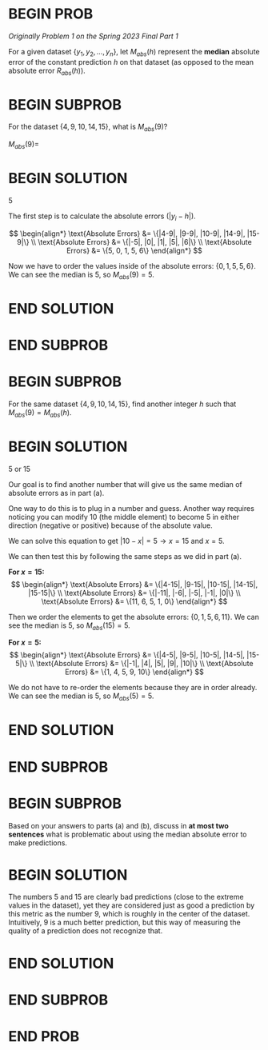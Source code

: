 # BEGIN PROB

<i>Originally Problem 1 on the Spring 2023 Final Part 1</i>

For a given dataset $\{y_1, y_2, \dots, y_n\}$, let $M_{abs}(h)$ represent the **median** absolute error of the constant prediction $h$ on that dataset (as opposed to the mean absolute error $R_{abs}(h)$).

# BEGIN SUBPROB

For the dataset $\{4, 9, 10, 14, 15\}$, what is $M_{abs}(9)$?

$M_{abs}(9) =$

# BEGIN SOLUTION

$5$

The first step is to calculate the absolute errors ($|y_i - h|$).

$$
\begin{align*}
\text{Absolute Errors} &= \{|4-9|, |9-9|, |10-9|, |14-9|, |15-9|\} \\
\text{Absolute Errors} &= \{|-5|, |0|, |1|, |5|, |6|\} \\
\text{Absolute Errors} &= \{5, 0, 1, 5, 6\}
\end{align*}
$$

Now we have to order the values inside of the absolute errors: $\{0, 1, 5, 5, 6\}$. We can see the median is $5$, so $M_{abs}(9) =5$.

# END SOLUTION

# END SUBPROB

# BEGIN SUBPROB

For the same dataset $\{4, 9, 10, 14, 15\}$, find another integer $h$ such that $M_{abs}(9) = M_{abs}(h)$.

# BEGIN SOLUTION

$5$ or $15$

Our goal is to find another number that will give us the same median of absolute errors as in part (a).

One way to do this is to plug in a number and guess. Another way requires noticing you can modify $10$ (the middle element) to become $5$ in either direction (negative or positive) because of the absolute value.

We can solve this equation to get $|10-x| = 5 \rightarrow x = 15 \text{ and } x = 5$.

We can then test this by following the same steps as we did in part (a).

**For $x = 15$:**
$$
\begin{align*}
\text{Absolute Errors} &= \{|4-15|, |9-15|, |10-15|, |14-15|, |15-15|\} \\
\text{Absolute Errors} &= \{|-11|, |-6|, |-5|, |-1|, |0|\} \\
\text{Absolute Errors} &= \{11, 6, 5, 1, 0\}
\end{align*}
$$

Then we order the elements to get the absolute errors: $\{0, 1, 5, 6, 11\}$. We can see the median is $5$, so $M_{abs}(15) =5$.

**For $x = 5$:**
$$
\begin{align*}
\text{Absolute Errors} &= \{|4-5|, |9-5|, |10-5|, |14-5|, |15-5|\} \\
\text{Absolute Errors} &= \{|-1|, |4|, |5|, |9|, |10|\} \\
\text{Absolute Errors} &= \{1, 4, 5, 9, 10\}
\end{align*}
$$

We do not have to re-order the elements because they are in order already. We can see the median is $5$, so $M_{abs}(5) =5$.

# END SOLUTION

# END SUBPROB

# BEGIN SUBPROB

Based on your answers to parts (a) and (b), discuss in **at most two sentences** what is problematic about using the median absolute error to make predictions.

# BEGIN SOLUTION

The numbers $5$ and $15$ are clearly bad predictions (close to the extreme values in the dataset), yet they are considered just as good a prediction by this metric as the number $9$, which is roughly in the center of the dataset. Intuitively, $9$ is a much better prediction, but this way of measuring the quality of a prediction does not recognize that.

# END SOLUTION

# END SUBPROB

# END PROB